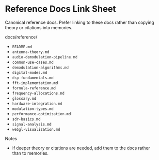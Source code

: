 # Reference Docs Link Sheet

Canonical reference docs. Prefer linking to these docs rather than copying theory or citations into memories.

docs/reference/

- `README.md`
- `antenna-theory.md`
- `audio-demodulation-pipeline.md`
- `common-use-cases.md`
- `demodulation-algorithms.md`
- `digital-modes.md`
- `dsp-fundamentals.md`
- `fft-implementation.md`
- `formula-reference.md`
- `frequency-allocations.md`
- `glossary.md`
- `hardware-integration.md`
- `modulation-types.md`
- `performance-optimization.md`
- `sdr-basics.md`
- `signal-analysis.md`
- `webgl-visualization.md`

Notes

- If deeper theory or citations are needed, add them to the docs rather than to memories.
